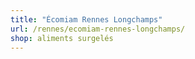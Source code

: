 ```yaml
---
title: "Écomiam Rennes Longchamps"
url: /rennes/ecomiam-rennes-longchamps/
shop: aliments surgelés
---
```

